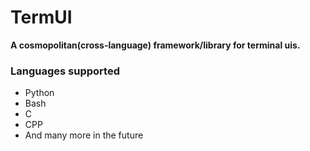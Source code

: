 # TermUI

**A cosmopolitan(cross-language) framework/library for terminal uis.**

### Languages supported
* Python
* Bash
* C
* CPP
* And many more in the future